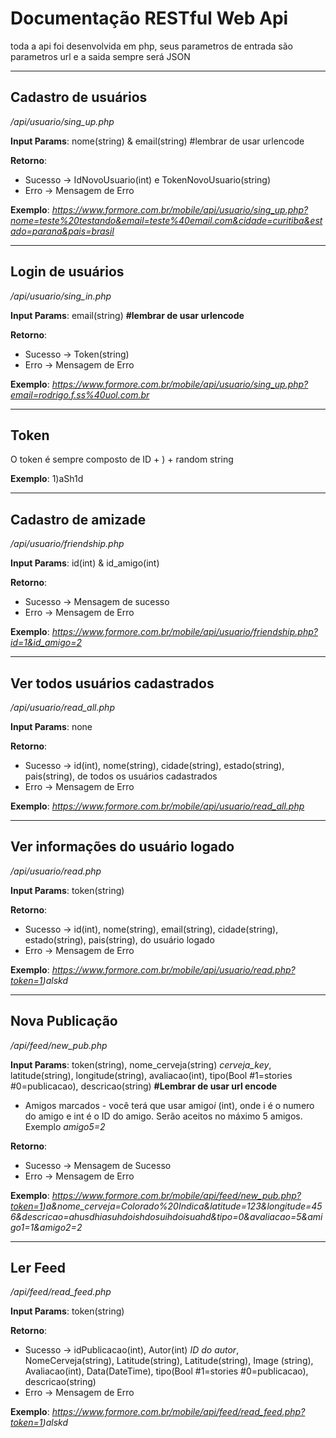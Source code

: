 # Documentação RESTful Web Api #
toda a api foi desenvolvida em php, seus parametros de entrada são parametros url e a saida sempre será JSON

---

## Cadastro de usuários ##
*/api/usuario/sing_up.php*  

**Input Params**: nome(string) & email(string) #lembrar de usar urlencode
 
**Retorno**: 
* Sucesso -> IdNovoUsuario(int) e TokenNovoUsuario(string) 
* Erro -> Mensagem de Erro
 
**Exemplo**: *https://www.formore.com.br/mobile/api/usuario/sing_up.php?nome=teste%20testando&email=teste%40email.com&cidade=curitiba&estado=parana&pais=brasil*

---

## Login de usuários ##
*/api/usuario/sing_in.php*  

**Input Params**: email(string) **#lembrar de usar urlencode**
 
**Retorno**: 
* Sucesso -> Token(string) 
* Erro -> Mensagem de Erro
 
**Exemplo**: *https://www.formore.com.br/mobile/api/usuario/sing_up.php?email=rodrigo.f.ss%40uol.com.br*

---

## Token ##
O token é sempre composto de ID + ) + random string

**Exemplo**: 1)aSh1d

---

## Cadastro de amizade ##
*/api/usuario/friendship.php*  
 
**Input Params**: id(int) & id_amigo(int)
 
**Retorno**: 
* Sucesso -> Mensagem de sucesso 
* Erro -> Mensagem de Erro
 
**Exemplo**: *https://www.formore.com.br/mobile/api/usuario/friendship.php?id=1&id_amigo=2*

---

## Ver todos usuários cadastrados ##
*/api/usuario/read_all.php*  
 
**Input Params**: none
 
**Retorno**: 
* Sucesso -> id(int), nome(string), cidade(string), estado(string), pais(string), de todos os usuários cadastrados 
* Erro -> Mensagem de Erro

**Exemplo**: *https://www.formore.com.br/mobile/api/usuario/read_all.php*

---

## Ver informações do usuário logado ##
*/api/usuario/read.php*  

**Input Params**: token(string)

**Retorno**:
* Sucesso -> id(int), nome(string), email(string), cidade(string), estado(string), pais(string), do usuário logado 
* Erro -> Mensagem de Erro

**Exemplo**: *https://www.formore.com.br/mobile/api/usuario/read.php?token=1)alskd*

---

## Nova Publicação ##
*/api/feed/new_pub.php*  

**Input Params**: token(string), nome_cerveja(string) *cerveja_key*, latitude(string), longitude(string), avaliacao(int), tipo(Bool #1=stories #0=publicacao), descricao(string)  **#Lembrar de usar url encode**
* Amigos marcados - você terá que usar amigo*i* (int), onde i é o numero do amigo e int é o ID do amigo. Serão aceitos no máximo 5 amigos. Exemplo *amigo5=2*

**Retorno**:
* Sucesso -> Mensagem de Sucesso
* Erro -> Mensagem de Erro

**Exemplo**: *https://www.formore.com.br/mobile/api/feed/new_pub.php?token=1)a&nome_cerveja=Colorado%20Indica&latitude=123&longitude=456&descricao=ahusdhiasuhdoishdosuihdoisuahd&tipo=0&avaliacao=5&amigo1=1&amigo2=2*

---

## Ler Feed ##
*/api/feed/read_feed.php*  

**Input Params**: token(string)

**Retorno**:
* Sucesso -> idPublicacao(int), Autor(int) *ID do autor*, NomeCerveja(string), Latitude(string), Latitude(string), Image (string), Avaliacao(int), Data(DateTime), tipo(Bool #1=stories #0=publicacao), descricao(string)
* Erro -> Mensagem de Erro

**Exemplo**: *https://www.formore.com.br/mobile/api/feed/read_feed.php?token=1)alskd*





